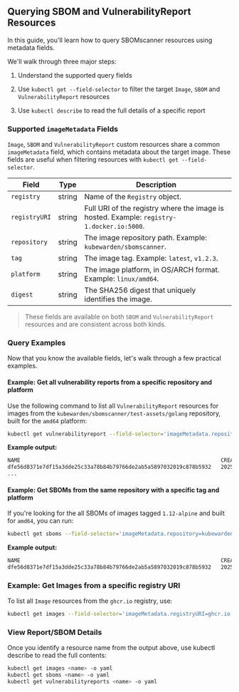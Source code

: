 ## Querying SBOM and VulnerabilityReport Resources

In this guide, you'll learn how to query SBOMscanner resources using metadata fields.

We'll walk through three major steps:

1. Understand the supported query fields

2. Use `kubectl get --field-selector` to filter the target `Image`, `SBOM` and `VulnerabilityReport` resources

3. Use `kubectl describe` to read the full details of a specific report

### Supported `imageMetadata` Fields

`Image`, `SBOM` and `VulnerabilityReport` custom resources share a common `imageMetadata` field, which contains metadata about the target image.
These fields are useful when filtering resources with `kubectl get --field-selector`.

| Field         | Type   | Description                                                                               |
| ------------- | ------ | ----------------------------------------------------------------------------------------- |
| `registry`    | string | Name of the `Registry` object.                                                            |
| `registryURI` | string | Full URI of the registry where the image is hosted. Example: `registry-1.docker.io:5000`. |
| `repository`  | string | The image repository path. Example: `kubewarden/sbomscanner`.                                 |
| `tag`         | string | The image tag. Example: `latest`, `v1.2.3`.                                               |
| `platform`    | string | The image platform, in OS/ARCH format. Example: `linux/amd64`.                            |
| `digest`      | string | The SHA256 digest that uniquely identifies the image.                                     |

> These fields are available on both `SBOM` and `VulnerabilityReport` resources and are consistent across both kinds.

### Query Examples

Now that you know the available fields, let's walk through a few practical examples.

#### Example: Get all vulnerability reports from a specific repository and platform

Use the following command to list all `VulnerabilityReport` resources for images from the `kubewarden/sbomscanner/test-assets/golang` repository, built for the `amd64` platform:

```bash
kubectl get vulnerabilityreport --field-selector='imageMetadata.repository=kubewarden/sbomscanner/test-assets/golang,imageMetadata.platform=linux/amd64'
```

**Example output:**

```bash
NAME                                                               CREATED AT
dfe56d8371e7df15a3dde25c33a78b84b79766de2ab5a5897032019c878b5932   2025-06-23T04:35:16Z
...
```

#### Example: Get SBOMs from the same repository with a specific tag and platform

If you're looking for the all SBOMs of images tagged `1.12-alpine` and built for `amd64`, you can run:

```bash
kubectl get sboms --field-selector='imageMetadata.repository=kubewarden/sbomscanner/test-assets/golang,imageMetadata.tag=1.12-alpine,imageMetadata.platform=linux/amd64'
```

**Example output:**

```bash
NAME                                                               CREATED AT
dfe56d8371e7df15a3dde25c33a78b84b79766de2ab5a5897032019c878b5932   2025-06-23T04:34:41Z
```

### Example: Get Images from a specific registry URI

To list all `Image` resources from the `ghcr.io` registry, use:

```bash
kubectl get images --field-selector='imageMetadata.registryURI=ghcr.io'
```

### View Report/SBOM Details

Once you identify a resource name from the output above, use kubectl describe to read the full contents:

```bash
kubectl get images <name> -o yaml
kubectl get sboms <name> -o yaml
kubectl get vulnerabilityreports <name> -o yaml
```

